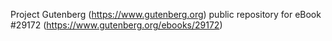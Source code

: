 Project Gutenberg (https://www.gutenberg.org) public repository for eBook #29172 (https://www.gutenberg.org/ebooks/29172)
